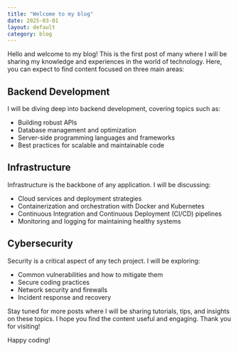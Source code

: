 ```yaml
---
title: "Welcome to my blog"
date: 2025-03-01
layout: default
category: blog
---
```


Hello and welcome to my blog! This is the first post of many where I will be sharing my knowledge and experiences in the world of technology. Here, you can expect to find content focused on three main areas:

## Backend Development

I will be diving deep into backend development, covering topics such as:

- Building robust APIs
- Database management and optimization
- Server-side programming languages and frameworks
- Best practices for scalable and maintainable code

## Infrastructure

Infrastructure is the backbone of any application. I will be discussing:

- Cloud services and deployment strategies
- Containerization and orchestration with Docker and Kubernetes
- Continuous Integration and Continuous Deployment (CI/CD) pipelines
- Monitoring and logging for maintaining healthy systems

## Cybersecurity

Security is a critical aspect of any tech project. I will be exploring:

- Common vulnerabilities and how to mitigate them
- Secure coding practices
- Network security and firewalls
- Incident response and recovery

Stay tuned for more posts where I will be sharing tutorials, tips, and insights on these topics. I hope you find the content useful and engaging. Thank you for visiting!

Happy coding!

